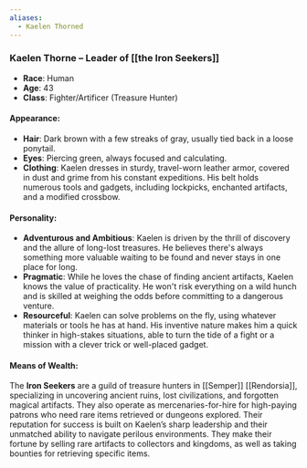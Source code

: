 ```yaml
---
aliases:
  - Kaelen Thorned
---
```

### **Kaelen Thorne – Leader of [[the Iron Seekers]]**

- **Race**: Human
- **Age**: 43
- **Class**: Fighter/Artificer (Treasure Hunter)

#### **Appearance**:

- **Hair**: Dark brown with a few streaks of gray, usually tied back in a loose ponytail.
- **Eyes**: Piercing green, always focused and calculating.
- **Clothing**: Kaelen dresses in sturdy, travel-worn leather armor, covered in dust and grime from his constant expeditions. His belt holds numerous tools and gadgets, including lockpicks, enchanted artifacts, and a modified crossbow.

#### **Personality**:

- **Adventurous and Ambitious**: Kaelen is driven by the thrill of discovery and the allure of long-lost treasures. He believes there's always something more valuable waiting to be found and never stays in one place for long.
- **Pragmatic**: While he loves the chase of finding ancient artifacts, Kaelen knows the value of practicality. He won't risk everything on a wild hunch and is skilled at weighing the odds before committing to a dangerous venture.
- **Resourceful**: Kaelen can solve problems on the fly, using whatever materials or tools he has at hand. His inventive nature makes him a quick thinker in high-stakes situations, able to turn the tide of a fight or a mission with a clever trick or well-placed gadget.

#### **Means of Wealth**:

The **Iron Seekers** are a guild of treasure hunters in [[Semper]] [[Rendorsia]], specializing in uncovering ancient ruins, lost civilizations, and forgotten magical artifacts. They also operate as mercenaries-for-hire for high-paying patrons who need rare items retrieved or dungeons explored. Their reputation for success is built on Kaelen’s sharp leadership and their unmatched ability to navigate perilous environments. They make their fortune by selling rare artifacts to collectors and kingdoms, as well as taking bounties for retrieving specific items.